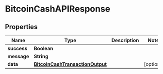

# BitcoinCashAPIResponse


## Properties

| Name | Type | Description | Notes |
|------------ | ------------- | ------------- | -------------|
|**success** | **Boolean** |  |  |
|**message** | **String** |  |  |
|**data** | [**BitcoinCashTransactionOutput**](BitcoinCashTransactionOutput.md) |  |  [optional] |



